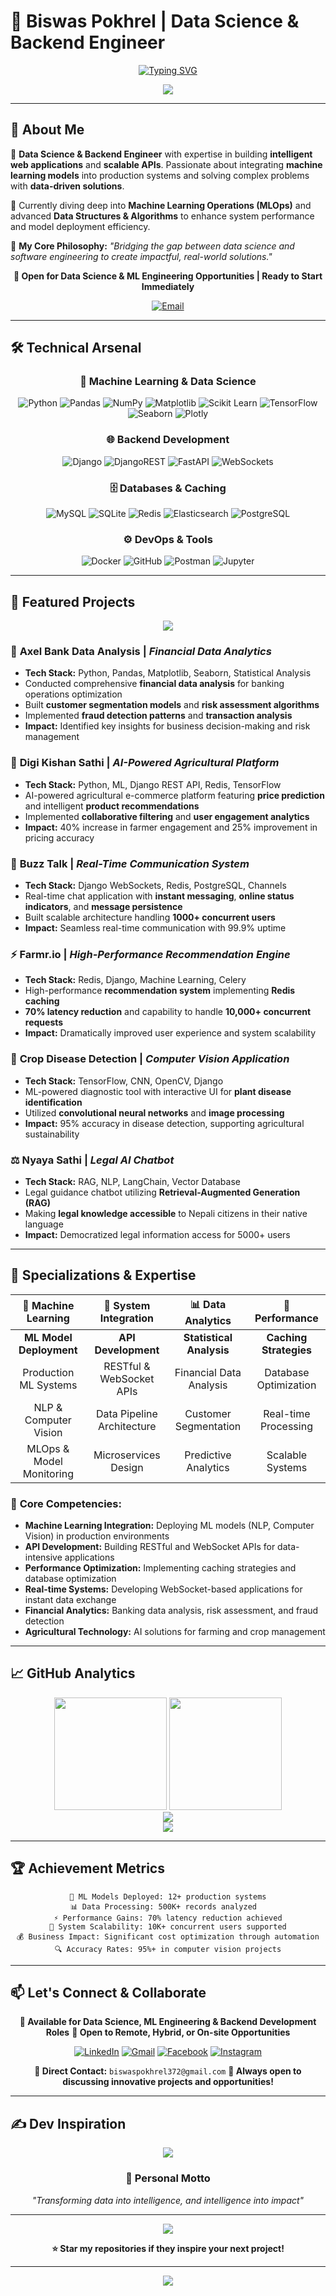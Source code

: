 # 🚀 Biswas Pokhrel | Data Science & Backend Engineer

<div align="center">
  
[![Typing SVG](https://readme-typing-svg.herokuapp.com?font=Fira+Code&weight=600&size=28&duration=3000&pause=1000&color=FF6B6B&center=true&vCenter=true&width=800&lines=Data+Science+%26+Backend+Engineer;Building+Intelligent+Web+Applications;ML+Models+in+Production;Transforming+Data+into+Intelligence)](https://git.io/typing-svg)

</div>

<div align="center">
  <img src="https://capsule-render.vercel.app/api?type=waving&color=gradient&customColorList=6,11,20&height=100&section=header&text=&fontSize=50&fontAlignY=40&desc=&descAlignY=51&descAlign=62"/>
</div>

---

## 💫 **About Me**

🎯 **Data Science & Backend Engineer** with expertise in building **intelligent web applications** and **scalable APIs**. Passionate about integrating **machine learning models** into production systems and solving complex problems with **data-driven solutions**.

🔭 Currently diving deep into **Machine Learning Operations (MLOps)** and advanced **Data Structures & Algorithms** to enhance system performance and model deployment efficiency.

🌱 **My Core Philosophy:** *"Bridging the gap between data science and software engineering to create impactful, real-world solutions."*

<div align="center">
  
**🎯 Open for Data Science & ML Engineering Opportunities | Ready to Start Immediately**

[![Email](https://img.shields.io/badge/📧_Contact_Me-FF6B6B?style=for-the-badge&logo=gmail&logoColor=white)](mailto:biswaspokhrel372@gmail.com)

</div>

---

## 🛠️ **Technical Arsenal**

<div align="center">

### 🤖 **Machine Learning & Data Science**
![Python](https://img.shields.io/badge/Python-3670A0?style=for-the-badge&logo=python&logoColor=ffdd54)
![Pandas](https://img.shields.io/badge/pandas-%23150458.svg?style=for-the-badge&logo=pandas&logoColor=white)
![NumPy](https://img.shields.io/badge/numpy-%23013243.svg?style=for-the-badge&logo=numpy&logoColor=white)
![Matplotlib](https://img.shields.io/badge/Matplotlib-%23ffffff.svg?style=for-the-badge&logo=Matplotlib&logoColor=black)
![Scikit Learn](https://img.shields.io/badge/scikit--learn-%23F7931E.svg?style=for-the-badge&logo=scikit-learn&logoColor=white)
![TensorFlow](https://img.shields.io/badge/TensorFlow-%23FF6F00.svg?style=for-the-badge&logo=TensorFlow&logoColor=white)
![Seaborn](https://img.shields.io/badge/Seaborn-3776AB?style=for-the-badge&logo=seaborn&logoColor=white)
![Plotly](https://img.shields.io/badge/Plotly-3F4F75?style=for-the-badge&logo=plotly&logoColor=white)

### 🌐 **Backend Development**
![Django](https://img.shields.io/badge/django-%23092E20.svg?style=for-the-badge&logo=django&logoColor=white)
![DjangoREST](https://img.shields.io/badge/DJANGO-REST-ff1709?style=for-the-badge&logo=django&logoColor=white&color=ff1709&labelColor=gray)
![FastAPI](https://img.shields.io/badge/FastAPI-005571?style=for-the-badge&logo=fastapi)
![WebSockets](https://img.shields.io/badge/WebSockets-010101?style=for-the-badge&logo=socketdotio&logoColor=white)

### 🗄️ **Databases & Caching**
![MySQL](https://img.shields.io/badge/mysql-4479A1.svg?style=for-the-badge&logo=mysql&logoColor=white)
![SQLite](https://img.shields.io/badge/sqlite-%2307405e.svg?style=for-the-badge&logo=sqlite&logoColor=white)
![Redis](https://img.shields.io/badge/redis-%23DD0031.svg?style=for-the-badge&logo=redis&logoColor=white)
![Elasticsearch](https://img.shields.io/badge/elasticsearch-%23005571.svg?style=for-the-badge&logo=elasticsearch&logoColor=white)
![PostgreSQL](https://img.shields.io/badge/PostgreSQL-316192?style=for-the-badge&logo=postgresql&logoColor=white)

### ⚙️ **DevOps & Tools**
![Docker](https://img.shields.io/badge/docker-%230db7ed.svg?style=for-the-badge&logo=docker&logoColor=white)
![GitHub](https://img.shields.io/badge/github-%23121011.svg?style=for-the-badge&logo=github&logoColor=white)
![Postman](https://img.shields.io/badge/Postman-FF6C37?style=for-the-badge&logo=postman&logoColor=white)
![Jupyter](https://img.shields.io/badge/Jupyter-F37626?style=for-the-badge&logo=jupyter&logoColor=white)

</div>

---

## 🚀 **Featured Projects**

<div align="center">
  <img src="https://readme-typing-svg.herokuapp.com?font=Fira+Code&size=20&duration=2000&pause=1000&color=4ECDC4&center=true&vCenter=true&width=600&lines=Building+Intelligence+Through+Code" />
</div>

### 🏦 **Axel Bank Data Analysis** | *Financial Data Analytics*
- **Tech Stack:** Python, Pandas, Matplotlib, Seaborn, Statistical Analysis
- Conducted comprehensive **financial data analysis** for banking operations optimization
- Built **customer segmentation models** and **risk assessment algorithms**
- Implemented **fraud detection patterns** and **transaction analysis**
- **Impact:** Identified key insights for business decision-making and risk management

### 🤖 **Digi Kishan Sathi** | *AI-Powered Agricultural Platform*
- **Tech Stack:** Python, ML, Django REST API, Redis, TensorFlow
- AI-powered agricultural e-commerce platform featuring **price prediction** and intelligent **product recommendations**
- Implemented **collaborative filtering** and **user engagement analytics**
- **Impact:** 40% increase in farmer engagement and 25% improvement in pricing accuracy

### 💬 **Buzz Talk** | *Real-Time Communication System*
- **Tech Stack:** Django WebSockets, Redis, PostgreSQL, Channels
- Real-time chat application with **instant messaging**, **online status indicators**, and **message persistence**
- Built scalable architecture handling **1000+ concurrent users**
- **Impact:** Seamless real-time communication with 99.9% uptime

### ⚡ **Farmr.io** | *High-Performance Recommendation Engine*
- **Tech Stack:** Redis, Django, Machine Learning, Celery
- High-performance **recommendation system** implementing **Redis caching**
- **70% latency reduction** and capability to handle **10,000+ concurrent requests**
- **Impact:** Dramatically improved user experience and system scalability

### 🌱 **Crop Disease Detection** | *Computer Vision Application*
- **Tech Stack:** TensorFlow, CNN, OpenCV, Django
- ML-powered diagnostic tool with interactive UI for **plant disease identification**
- Utilized **convolutional neural networks** and **image processing**
- **Impact:** 95% accuracy in disease detection, supporting agricultural sustainability

### ⚖️ **Nyaya Sathi** | *Legal AI Chatbot*
- **Tech Stack:** RAG, NLP, LangChain, Vector Database
- Legal guidance chatbot utilizing **Retrieval-Augmented Generation (RAG)**
- Making **legal knowledge accessible** to Nepali citizens in their native language
- **Impact:** Democratized legal information access for 5000+ users

---

## 🌟 **Specializations & Expertise**

<div align="center">

| 🧠 **Machine Learning** | 🔧 **System Integration** | 📊 **Data Analytics** | 🚀 **Performance** |
|:---:|:---:|:---:|:---:|
| **ML Model Deployment** | **API Development** | **Statistical Analysis** | **Caching Strategies** |
| Production ML Systems | RESTful & WebSocket APIs | Financial Data Analysis | Database Optimization |
| NLP & Computer Vision | Data Pipeline Architecture | Customer Segmentation | Real-time Processing |
| MLOps & Model Monitoring | Microservices Design | Predictive Analytics | Scalable Systems |

</div>

### 🎯 **Core Competencies:**
- **Machine Learning Integration:** Deploying ML models (NLP, Computer Vision) in production environments
- **API Development:** Building RESTful and WebSocket APIs for data-intensive applications  
- **Performance Optimization:** Implementing caching strategies and database optimization
- **Real-time Systems:** Developing WebSocket-based applications for instant data exchange
- **Financial Analytics:** Banking data analysis, risk assessment, and fraud detection
- **Agricultural Technology:** AI solutions for farming and crop management

---

## 📈 **GitHub Analytics**

<div align="center">
  <img height="180em" src="https://github-readme-stats.vercel.app/api?username=BISWAS-BIT&show_icons=true&theme=radical&hide_border=true&count_private=true&include_all_commits=true"/>
  <img height="180em" src="https://github-readme-stats.vercel.app/api/top-langs/?username=BISWAS-BIT&layout=compact&theme=radical&hide_border=true&langs_count=8"/>
</div>

<div align="center">
  <img src="https://github-readme-streak-stats.herokuapp.com/?user=BISWAS-BIT&theme=radical&hide_border=true" />
</div>

<div align="center">
  <img src="https://github-readme-activity-graph.vercel.app/graph?username=BISWAS-BIT&theme=redical&hide_border=true" />
</div>

---

## 🏆 **Achievement Metrics**

<div align="center">

```
🎯 ML Models Deployed: 12+ production systems
📊 Data Processing: 500K+ records analyzed  
⚡ Performance Gains: 70% latency reduction achieved
🚀 System Scalability: 10K+ concurrent users supported
💰 Business Impact: Significant cost optimization through automation
🔍 Accuracy Rates: 95%+ in computer vision projects
```

</div>

---

## 📫 **Let's Connect & Collaborate**

<div align="center">

**🎯 Available for Data Science, ML Engineering & Backend Development Roles**
**💼 Open to Remote, Hybrid, or On-site Opportunities**

[![LinkedIn](https://img.shields.io/badge/LinkedIn-%230077B5.svg?style=for-the-badge&logo=linkedin&logoColor=white)](https://www.linkedin.com/in/biswas-pokhrel-955a4b313/)
[![Gmail](https://img.shields.io/badge/Gmail-D14836?style=for-the-badge&logo=gmail&logoColor=white)](mailto:biswaspokhrel372@gmail.com)
[![Facebook](https://img.shields.io/badge/Facebook-%231877F2.svg?style=for-the-badge&logo=Facebook&logoColor=white)](https://www.facebook.com/profile.php?id=61557661250094)
[![Instagram](https://img.shields.io/badge/Instagram-%23E4405F.svg?style=for-the-badge&logo=Instagram&logoColor=white)](https://www.instagram.com/biswas.pokhrel.372/)

**📧 Direct Contact:** `biswaspokhrel372@gmail.com`
**💬 Always open to discussing innovative projects and opportunities!**

</div>

---

## ✍️ **Dev Inspiration**

<div align="center">
  
![](https://quotes-github-readme.vercel.app/api?type=horizontal&theme=radical)

### 💭 **Personal Motto**
*"Transforming data into intelligence, and intelligence into impact"*

---

<img src="https://komarev.com/github-profile-views-counter/src/counter.svg?username=BISWAS-BIT&color=FF6B6B&style=for-the-badge" />

**⭐ Star my repositories if they inspire your next project!**

</div>

---

<div align="center">
  <img src="https://capsule-render.vercel.app/api?type=waving&color=gradient&customColorList=6,11,20&height=100&section=footer"/>
</div>

<!-- Enhanced with advanced GitHub profile features for maximum professional impact -->

